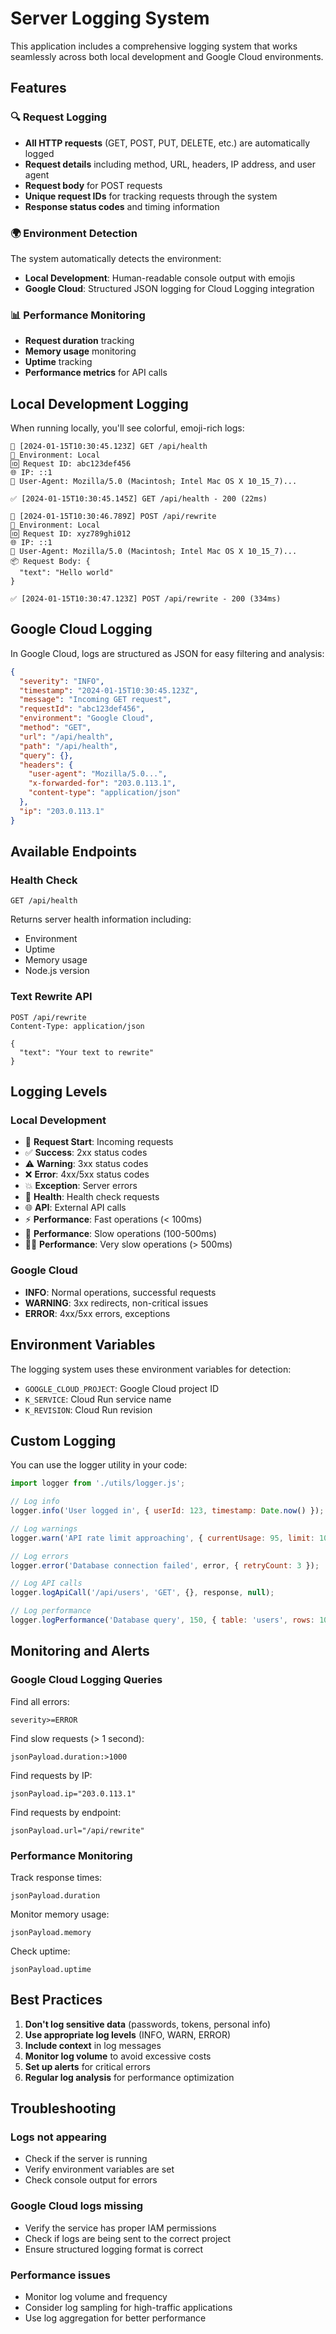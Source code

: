 # Server Logging System

This application includes a comprehensive logging system that works seamlessly across both local development and Google Cloud environments.

## Features

### 🔍 Request Logging
- **All HTTP requests** (GET, POST, PUT, DELETE, etc.) are automatically logged
- **Request details** including method, URL, headers, IP address, and user agent
- **Request body** for POST requests
- **Unique request IDs** for tracking requests through the system
- **Response status codes** and timing information

### 🌍 Environment Detection
The system automatically detects the environment:
- **Local Development**: Human-readable console output with emojis
- **Google Cloud**: Structured JSON logging for Cloud Logging integration

### 📊 Performance Monitoring
- **Request duration** tracking
- **Memory usage** monitoring
- **Uptime** tracking
- **Performance metrics** for API calls

## Local Development Logging

When running locally, you'll see colorful, emoji-rich logs:

```
🚀 [2024-01-15T10:30:45.123Z] GET /api/health
📍 Environment: Local
🆔 Request ID: abc123def456
🌐 IP: ::1
👤 User-Agent: Mozilla/5.0 (Macintosh; Intel Mac OS X 10_15_7)...

✅ [2024-01-15T10:30:45.145Z] GET /api/health - 200 (22ms)

🚀 [2024-01-15T10:30:46.789Z] POST /api/rewrite
📍 Environment: Local
🆔 Request ID: xyz789ghi012
🌐 IP: ::1
👤 User-Agent: Mozilla/5.0 (Macintosh; Intel Mac OS X 10_15_7)...
📦 Request Body: {
  "text": "Hello world"
}

✅ [2024-01-15T10:30:47.123Z] POST /api/rewrite - 200 (334ms)
```

## Google Cloud Logging

In Google Cloud, logs are structured as JSON for easy filtering and analysis:

```json
{
  "severity": "INFO",
  "timestamp": "2024-01-15T10:30:45.123Z",
  "message": "Incoming GET request",
  "requestId": "abc123def456",
  "environment": "Google Cloud",
  "method": "GET",
  "url": "/api/health",
  "path": "/api/health",
  "query": {},
  "headers": {
    "user-agent": "Mozilla/5.0...",
    "x-forwarded-for": "203.0.113.1",
    "content-type": "application/json"
  },
  "ip": "203.0.113.1"
}
```

## Available Endpoints

### Health Check
```
GET /api/health
```
Returns server health information including:
- Environment
- Uptime
- Memory usage
- Node.js version

### Text Rewrite API
```
POST /api/rewrite
Content-Type: application/json

{
  "text": "Your text to rewrite"
}
```

## Logging Levels

### Local Development
- 🚀 **Request Start**: Incoming requests
- ✅ **Success**: 2xx status codes
- ⚠️ **Warning**: 3xx status codes  
- ❌ **Error**: 4xx/5xx status codes
- 💥 **Exception**: Server errors
- 🏥 **Health**: Health check requests
- 🌐 **API**: External API calls
- ⚡ **Performance**: Fast operations (< 100ms)
- 🐌 **Performance**: Slow operations (100-500ms)
- 🐌🐌 **Performance**: Very slow operations (> 500ms)

### Google Cloud
- **INFO**: Normal operations, successful requests
- **WARNING**: 3xx redirects, non-critical issues
- **ERROR**: 4xx/5xx errors, exceptions

## Environment Variables

The logging system uses these environment variables for detection:

- `GOOGLE_CLOUD_PROJECT`: Google Cloud project ID
- `K_SERVICE`: Cloud Run service name
- `K_REVISION`: Cloud Run revision

## Custom Logging

You can use the logger utility in your code:

```javascript
import logger from './utils/logger.js';

// Log info
logger.info('User logged in', { userId: 123, timestamp: Date.now() });

// Log warnings
logger.warn('API rate limit approaching', { currentUsage: 95, limit: 100 });

// Log errors
logger.error('Database connection failed', error, { retryCount: 3 });

// Log API calls
logger.logApiCall('/api/users', 'GET', {}, response, null);

// Log performance
logger.logPerformance('Database query', 150, { table: 'users', rows: 1000 });
```

## Monitoring and Alerts

### Google Cloud Logging Queries

Find all errors:
```
severity>=ERROR
```

Find slow requests (> 1 second):
```
jsonPayload.duration:>1000
```

Find requests by IP:
```
jsonPayload.ip="203.0.113.1"
```

Find requests by endpoint:
```
jsonPayload.url="/api/rewrite"
```

### Performance Monitoring

Track response times:
```
jsonPayload.duration
```

Monitor memory usage:
```
jsonPayload.memory
```

Check uptime:
```
jsonPayload.uptime
```

## Best Practices

1. **Don't log sensitive data** (passwords, tokens, personal info)
2. **Use appropriate log levels** (INFO, WARN, ERROR)
3. **Include context** in log messages
4. **Monitor log volume** to avoid excessive costs
5. **Set up alerts** for critical errors
6. **Regular log analysis** for performance optimization

## Troubleshooting

### Logs not appearing
- Check if the server is running
- Verify environment variables are set
- Check console output for errors

### Google Cloud logs missing
- Verify the service has proper IAM permissions
- Check if logs are being sent to the correct project
- Ensure structured logging format is correct

### Performance issues
- Monitor log volume and frequency
- Consider log sampling for high-traffic applications
- Use log aggregation for better performance